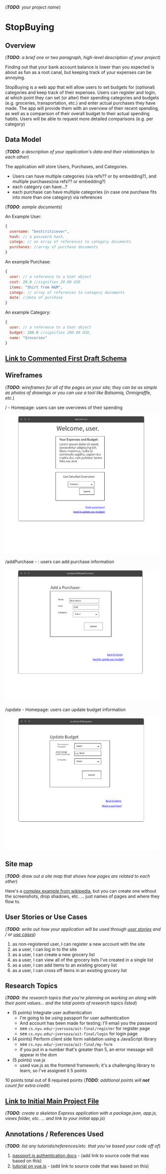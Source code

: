 (___TODO__: your project name_)

# StopBuying

## Overview

(___TODO__: a brief one or two paragraph, high-level description of your project_)

Finding out that your bank account balance is lower than you expected is about as fun as a root canal, but keeping track of your expenses can be annoying.

StopBuying is a web app that will allow users to set budgets for (optional) categories and keep track of their expenses. Users can register and login, at which point they can set (or alter) their spending categories and budgets (e.g. groceries, transportation, etc.) and enter actual purchases they have made. The app will provide them with an overview of their recent spending, as well as a comparison of their overall budget to their actual spending habits. Users will be able to request more detailed comparisons (e.g. per category)


## Data Model

(___TODO__: a description of your application's data and their relationships to each other_) 

The application will store Users, Purchases, and Categories.
* Users can have multiple categories (via refs?? or by embedding?), and multiple purchases(via refs?? or embedding?)
* each category can have...?
* each purchase can have multiple categories (in case one purchase fits into more than one category) via references

(___TODO__: sample documents_)

An Example User:

```javascript
{
  username: "bestcriticever",
  hash: // a password hash,
  categs: // an array of references to category documents
  purchases: //array of purchase documents
}
```

An example Purchase:
```javascript
{
  user: // a reference to a User object
  cost: 20.0 //signifies 20.00 USD
  items: "Shirt from H&M",
  categs: // array of references to category documents
  date: //date of purchase
}
```

An example Category:
```javascript
{
  user: // a reference to a User object
  budget: 200.0 //signifies 200.00 USD,
  name: "Groceries"
}
```


## [Link to Commented First Draft Schema](db.js) 

## Wireframes

(___TODO__: wireframes for all of the pages on your site; they can be as simple as photos of drawings or you can use a tool like Balsamiq, Omnigraffle, etc._)

/ - Homepage: users can see overviews of their spending

![home](documentation/home.png)

/addPurchase - : users can add purchase information

![add purchase](documentation/spend.png)

/update - Homepage: users can update budget information

![update](documentation/update.png)


## Site map

(___TODO__: draw out a site map that shows how pages are related to each other_)

Here's a [complex example from wikipedia](https://upload.wikimedia.org/wikipedia/commons/2/20/Sitemap_google.jpg), but you can create one without the screenshots, drop shadows, etc. ... just names of pages and where they flow to.

## User Stories or Use Cases

(___TODO__: write out how your application will be used through [user stories](http://en.wikipedia.org/wiki/User_story#Format) and / or [use cases](https://www.mongodb.com/download-center?jmp=docs&_ga=1.47552679.1838903181.1489282706#previous)_)

1. as non-registered user, I can register a new account with the site
2. as a user, I can log in to the site
3. as a user, I can create a new grocery list
4. as a user, I can view all of the grocery lists I've created in a single list
5. as a user, I can add items to an existing grocery list
6. as a user, I can cross off items in an existing grocery list

## Research Topics

(___TODO__: the research topics that you're planning on working on along with their point values... and the total points of research topics listed_)

* (5 points) Integrate user authentication
    * I'm going to be using passport for user authentication
    * And account has been made for testing; I'll email you the password
    * see <code>cs.nyu.edu/~jversoza/ait-final/register</code> for register page
    * see <code>cs.nyu.edu/~jversoza/ait-final/login</code> for login page
* (4 points) Perform client side form validation using a JavaScript library
    * see <code>cs.nyu.edu/~jversoza/ait-final/my-form</code>
    * if you put in a number that's greater than 5, an error message will appear in the dom
* (5 points) vue.js
    * used vue.js as the frontend framework; it's a challenging library to learn, so I've assigned it 5 points

10 points total out of 8 required points (___TODO__: addtional points will __not__ count for extra credit_)


## [Link to Initial Main Project File](app.js) 

(___TODO__: create a skeleton Express application with a package.json, app.js, views folder, etc. ... and link to your initial app.js_)

## Annotations / References Used

(___TODO__: list any tutorials/references/etc. that you've based your code off of_)

1. [passport.js authentication docs](http://passportjs.org/docs) - (add link to source code that was based on this)
2. [tutorial on vue.js](https://vuejs.org/v2/guide/) - (add link to source code that was based on this)
